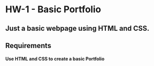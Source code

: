 # HW-1 - Basic Portfolio


## Just a basic webpage using HTML and CSS.

## Requirements
#### Use HTML and CSS to create a basic Portfolio

